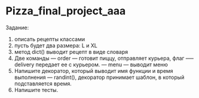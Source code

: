 # Pizza_final_project_aaa
Задание: 
1) описать рецепты классами
2) пусть будет два размера: L и XL
3) метод dict() выводит рецепт в виде словаря
4) Две команды
— order — готовит пиццу, отправляет курьера, флаг –—delivery передает ее с курьером.
— menu — выводит меню
5) Напишите декоратор, который выводит имя функции и время выполнения — randint(), декоратор принимает шаблон, в который подставляется время.
6) Напишите тесты.
